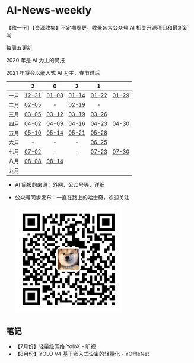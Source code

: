 # AI-News-weekly
【独一份】【资源收集】不定期周更，收录各大公众号 AI 相关开源项目和最新新闻

每周五更新

2020 年是 AI 为主的简报

2021 年将会以嵌入式 AI 为主，春节过后

|      |                  2                   |                             0                              |                             2                              |                 1                 |                                   |
| :--: | :----------------------------------: | :--------------------------------------------------------: | :--------------------------------------------------------: | :-------------------------------: | --------------------------------- |
| 一月 | [12-31](./2020/AI%20简报20201231.md) |            [01-08](./2021/AI%20简报20210108.md)            |             [01-14](2021/AI%20简报20210114.md)             | [01-22](./2021/AI简报20210122.md) | [01-29](./2021/AI简报20210129.md) |
| 二月 |  [02-05](./2021/AI简报20210205.md)   |                             -                              |             [02-19](./2021/AI简报20210219.md)              |                 -                 |                                   |
| 三月 |  [03-05](./2021/AI简报20210305.md)   |             [03-12](./2021/AI简报20210312.md)              |             [03-19](./2021/AI简报20210319.md)              | [03-26](./2021/AI简报20210326.md) |                                   |
| 四月 |  [04-02](./2021/AI简报20210402.md)   |             [04-09](./2021/AI简报20210409.md)              |              [04-16](2021/AI简报20210416.md)               |  [04-23](2021/AI简报20210423.md)  | [04-30](2021/AI简报20210430.md)   |
| 五月 |   [05-10](2021/AI简报20210510.md)    | [05-14](https://mp.weixin.qq.com/s/u5C4x3NEe9LCk96UKK4Fjg) | [05-21](https://mp.weixin.qq.com/s/N_wOavxOeTvX4txFrgzWiA) |  [05-28](2021/AI简报20210528.md)  |                                   |
| 六月 |                  -                   |                             -                              |                             -                              |  [06-25](2021/AI简报20210625.md)  |                                   |
| 七月 |      [07-02](AI简报20210702.md)      |                             -                              |                             -                              |  [07-23](2021/AI简报20210723.md)  | [07-30](2021/AI简报20210730.md)   |
| 八月 |   [08-08](2021/AI简报20210808.md)    |             [08-14](./2021/AI简报20210814.md)              |                                                            |                                   |                                   |
| 九月 |                                      |                                                            |                                                            |                                   |                                   |

- AI 简报的来源：外网、公众号等，[详细](./AI%20简报来源.md)

- 公众号同步发布：一直在路上的哈士奇，欢迎关注

  <img src="imgs/qrcode_for_gh_ab124cb27446_430.jpg" style="zoom:67%;" />

## 笔记

- 【7月份】轻量级网络 YoloX - 旷视
- 【8月份】YOLO V4 基于嵌入式设备的轻量化 - YOffleNet 

